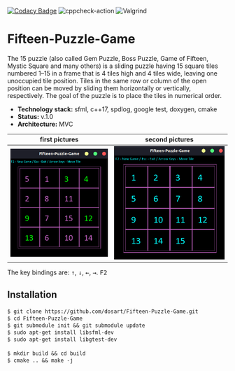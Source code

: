 [![Codacy Badge](https://app.codacy.com/project/badge/Grade/91a73b5827b44e08bd2aef3a057a88b3)](https://www.codacy.com/gh/dosart/Fifteen-Puzzle-Game/dashboard?utm_source=github.com&amp;utm_medium=referral&amp;utm_content=dosart/Fifteen-Puzzle-Game&amp;utm_campaign=Badge_Grade)
 ![cppcheck-action](https://github.com/stepin654321/MiniProject_Template/workflows/cppcheck-action/badge.svg) ![Valgrind](https://github.com/stepin654321/MiniProject_Template/workflows/Valgrind/badge.svg)

# Fifteen-Puzzle-Game

The 15 puzzle (also called Gem Puzzle, Boss Puzzle, Game of Fifteen, Mystic Square and many others) is a sliding puzzle having 15 square tiles numbered 1–15 in a frame that is 4 tiles high and 4 tiles wide, leaving one unoccupied tile position. Tiles in the same row or column of the open position can be moved by sliding them horizontally or vertically, respectively. The goal of the puzzle is to place the tiles in numerical order.

- **Technology stack:** sfml, c++17, spdlog, google test, doxygen, cmake
- **Status:** v.1.0
- **Architecture:** MVC

first pictures  | second pictures |
------------- | ------------- | 
![alt text](https://github.com/dosart/Fifteen-Puzzle-Game/blob/main/resources/images/11.png) | ![alt text](https://github.com/dosart/Fifteen-Puzzle-Game/blob/main/resources/images/22.png) 

The key bindings are: <kbd>&uarr;</kbd>, <kbd>&darr;</kbd>, <kbd>&larr;</kbd>, <kbd>&rarr;</kbd>. <kbd>F2</kbd>

## Installation

```console
$ git clone https://github.com/dosart/Fifteen-Puzzle-Game.git
$ cd Fifteen-Puzzle-Game
$ git submodule init && git submodule update
$ sudo apt-get install libsfml-dev
$ sudo apt-get install libgtest-dev

$ mkdir build && cd build
$ cmake .. && make -j
```
